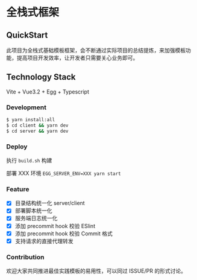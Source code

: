 # 全栈式框架

## QuickStart

此项目为全栈式基础模板框架，会不断通过实际项目的总结提炼，来加强模板功能，提高项目开发效率，让开发者只需要关心业务即可。

## Technology Stack
Vite + Vue3.2 + Egg + Typescript

### Development

```bash
$ yarn install:all
$ cd client && yarn dev
$ cd server && yarn dev
```

### Deploy

执行 ```build.sh``` 构建

部署 XXX 环境 ```EGG_SERVER_ENV=XXX yarn start```

### Feature
* [x] 目录结构统一化 server/client
* [x] 部署脚本统一化
* [x] 服务端日志统一化
* [x] 添加 precommit hook 校验 ESlint
* [x] 添加 precommit hook 校验 Commit 格式
* [x] 支持请求的直接代理转发

### Contribution
欢迎大家共同推进最佳实践模板的易用性，可以同过 ISSUE/PR 的形式讨论。